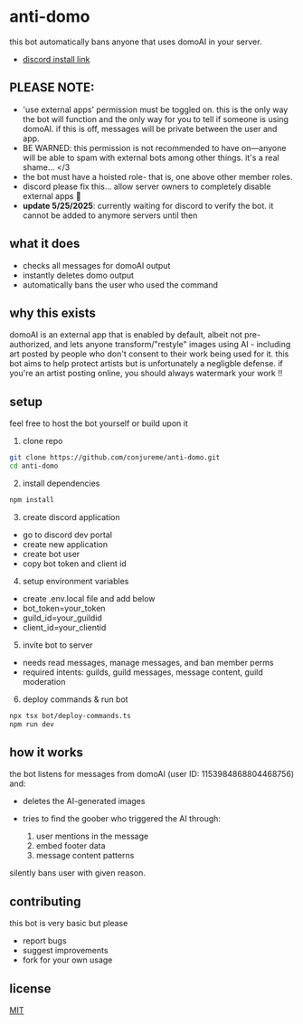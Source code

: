 # anti-domo

this bot automatically bans anyone that uses domoAI in your server.

- [discord install link](https://discord.com/oauth2/authorize?client_id=1374962695698386985)

## PLEASE NOTE:

- 'use external apps' permission must be toggled on. this is the only way the bot will function and the only way for you to tell if someone is using domoAI. if this is off, messages will be private between the user and app.
- BE WARNED: this permission is not recommended to have on—anyone will be able to spam with external bots among other things. it's a real shame... </3
- the bot must have a hoisted role- that is, one above other member roles.
- discord please fix this... allow server owners to completely disable external apps 🥺
- **update 5/25/2025**: currently waiting for discord to verify the bot. it cannot be added to anymore servers until then

## what it does

- checks all messages for domoAI output
- instantly deletes domo output
- automatically bans the user who used the command

## why this exists

domoAI is an external app that is enabled by default, albeit not pre-authorized, and lets anyone transform/"restyle" images using AI - including art posted by people who don't consent to their work being used for it. this bot aims to help protect artists but is unfortunately a negligble defense. if you're an artist posting online, you should always watermark your work !!

## setup

feel free to host the bot yourself or build upon it

1. clone repo

```bash
git clone https://github.com/conjureme/anti-domo.git
cd anti-domo
```

2. install dependencies

```bash
npm install
```

3. create discord application

- go to discord dev portal
- create new application
- create bot user
- copy bot token and client id

4. setup environment variables

- create .env.local file and add below
- bot_token=your_token
- guild_id=your_guildid
- client_id=your_clientid

5. invite bot to server

- needs read messages, manage messages, and ban member perms
- required intents: guilds, guild messages, message content, guild moderation

6. deploy commands & run bot

```bash
npx tsx bot/deploy-commands.ts
npm run dev
```

## how it works

the bot listens for messages from domoAI (user ID: 1153984868804468756) and:

- deletes the AI-generated images
- tries to find the goober who triggered the AI through:

  1. user mentions in the message
  2. embed footer data
  3. message content patterns

silently bans user with given reason.

## contributing

this bot is very basic but please

- report bugs
- suggest improvements
- fork for your own usage

## license

[MIT](LICENSE)
